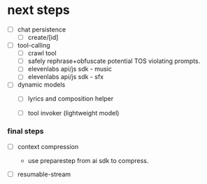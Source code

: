 # next steps

- [ ] chat persistence
    - [ ] create/[id]

- [ ] tool-calling
    - [ ] crawl tool
    - [ ] safely rephrase+obfuscate potential TOS violating prompts.
    - [ ] elevenlabs api/js sdk - music
    - [ ] elevenlabs api/js sdk - sfx

- [ ] dynamic models
    - [ ] lyrics and composition helper
    - [ ] tool invoker (lightweight model)


### final steps
- [ ] context compression
    - use preparestep from ai sdk to compress.
- [ ] resumable-stream


